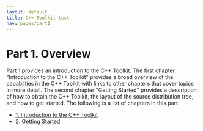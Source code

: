 ```yaml
---
layout: default
title: C++ Toolkit test
nav: pages/part1
---
```



Part 1\. Overview
===============================

Part 1 provides an introduction to the C++ Toolkit. The first chapter, "Introduction to the C++ Toolkit" provides a broad overview of the capabilties in the C++ Toolkit with links to other chapters that cover topics in more detail. The second chapter "Getting Started" provides a description of how to obtain the C++ Toolkit, the layout of the source distribution tree, and how to get started. The following is a list of chapters in this part:

-   [1. Introduction to the C++ Toolkit](ch_intro.html)
-   [2. Getting Started](ch_start.html)


